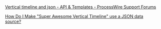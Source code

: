 
[Vertical timeline and json - API & Templates - ProcessWire Support Forums](https://processwire.com/talk/topic/5523-vertical-timeline-and-json/)

[How Do I Make "Super Awesome Vertical Timeline" use a JSON data source?](https://stackoverflow.com/questions/17956279/how-do-i-make-super-awesome-vertical-timeline-use-a-json-data-source)
